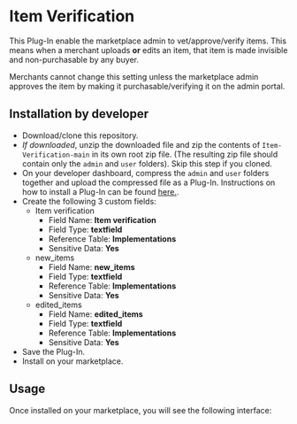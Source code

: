 # Item Verification

This Plug-In enable the marketplace admin to vet/approve/verify items. This means when a merchant uploads **or** edits an item, that item is made invisible and non-purchasable by any buyer.

Merchants cannot change this setting unless the marketplace admin approves the item by making it purchasable/verifying it on the admin portal.

## Installation by developer
* Download/clone this repository.
* *If downloaded*, unzip the downloaded file and zip the contents of `Item-Verification-main` in its own root zip file. (The resulting zip file should contain only the `admin` and `user` folders). Skip this step if you cloned.
* On your developer dashboard, compress the `admin` and `user` folders together and upload the compressed file as a Plug-In. Instructions on how to install a Plug-In can be found [here.](https://api.arcadier.com/uploading-publishing-plugin).
* Create the following 3 custom fields:
  * Item verification
    * Field Name: **Item verification**
    * Field Type: **textfield**
    * Reference Table: **Implementations**
    * Sensitive Data: **Yes**
  * new_items
    * Field Name: **new_items**
    * Field Type: **textfield**
    * Reference Table: **Implementations**
    * Sensitive Data: **Yes**
  * edited_items
    * Field Name: **edited_items**
    * Field Type: **textfield**
    * Reference Table: **Implementations**
    * Sensitive Data: **Yes**
* Save the Plug-In.
* Install on your marketplace.

## Usage
Once installed on your marketplace, you will see the following interface:





